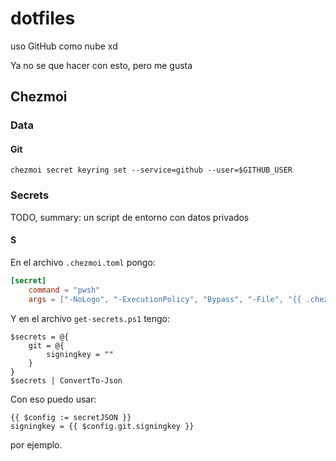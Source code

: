 # dotfiles

uso GitHub como nube xd

Ya no se que hacer con esto, pero me gusta

## Chezmoi

### Data

#### Git

```pwsh
chezmoi secret keyring set --service=github --user=$GITHUB_USER
```

### Secrets

TODO, summary: un script de entorno con datos privados
#### S
En el archivo `.chezmoi.toml` pongo:

```toml
[secret]
    command = "pwsh"
    args = ["-NoLogo", "-ExecutionPolicy", "Bypass", "-File", "{{ .chezmoi.homeDir }}/secrets/get-secrets.ps1"]
```

Y en el archivo `get-secrets.ps1` tengo:
```pwsh
$secrets = @{
	git = @{
		signingkey = ""
	}
}
$secrets | ConvertTo-Json
```
Con eso puedo usar:
```pwsh
{{ $config := secretJSON }}
signingkey = {{ $config.git.signingkey }}
```
por ejemplo.

